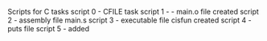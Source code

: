 Scripts for C tasks
script 0 -  CFILE task
script 1 - - main.o file created
script 2 - assembly file main.s
script 3 - executable file cisfun created
script 4 - puts file
script 5 - added
